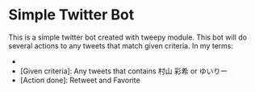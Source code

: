 # Simple Twitter Bot

This is a simple twitter bot created with tweepy module. This bot will do several actions to any tweets that match given criteria. In my terms:
- [Language filtered]: Japanese
- [Given criteria]: Any tweets that contains 村山 彩希 or ゆいりー
- [Action done]: Retweet and Favorite